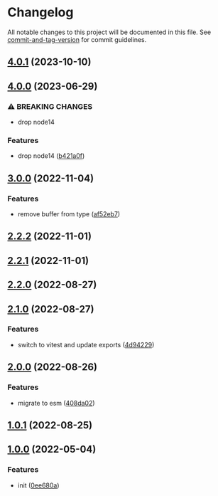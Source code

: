 # Changelog

All notable changes to this project will be documented in this file. See [commit-and-tag-version](https://github.com/absolute-version/commit-and-tag-version) for commit guidelines.

## [4.0.1](https://github.com/Mister-Hope/bcrypt-ts/compare/v4.0.0...v4.0.1) (2023-10-10)

## [4.0.0](https://github.com/Mister-Hope/bcrypt-ts/compare/v3.0.0...v4.0.0) (2023-06-29)

### ⚠ BREAKING CHANGES

- drop node14

### Features

- drop node14 ([b421a0f](https://github.com/Mister-Hope/bcrypt-ts/commit/b421a0f3cedb7c3468b8b280db8435f0655440a4))

## [3.0.0](https://github.com/Mister-Hope/bcrypt-ts/compare/v2.2.2...v3.0.0) (2022-11-04)

### Features

- remove buffer from type ([af52eb7](https://github.com/Mister-Hope/bcrypt-ts/commit/af52eb7b630c293494273e06eb0de84e6c3e4549))

## [2.2.2](https://github.com/Mister-Hope/bcrypt-ts/compare/v2.2.1...v2.2.2) (2022-11-01)

## [2.2.1](https://github.com/Mister-Hope/bcrypt-ts/compare/v2.2.0...v2.2.1) (2022-11-01)

## [2.2.0](https://github.com/Mister-Hope/bcrypt-ts/compare/v2.1.0...v2.2.0) (2022-08-27)

## [2.1.0](https://github.com/Mister-Hope/bcrypt-ts/compare/v2.0.0...v2.1.0) (2022-08-27)

### Features

- switch to vitest and update exports ([4d94229](https://github.com/Mister-Hope/bcrypt-ts/commit/4d94229b2fa748e15c4ab6af6eb681451dc2dbb8))

## [2.0.0](https://github.com/Mister-Hope/bcrypt-ts/compare/v1.0.1...v2.0.0) (2022-08-26)

### Features

- migrate to esm ([408da02](https://github.com/Mister-Hope/bcrypt-ts/commit/408da023c8a3ecaa11f552d512397298d8970859))

## [1.0.1](https://github.com/Mister-Hope/bcrypt-ts/compare/v1.0.0...v1.0.1) (2022-08-25)

## [1.0.0](https://github.com/Mister-Hope/bcrypt-ts/compare/0ee680a08ca85272f3428e9d24ac0f3db140a8ac...v1.0.0) (2022-05-04)

### Features

- init ([0ee680a](https://github.com/Mister-Hope/bcrypt-ts/commit/0ee680a08ca85272f3428e9d24ac0f3db140a8ac))
